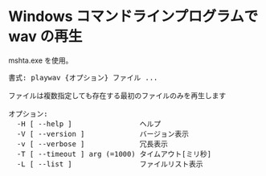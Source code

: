 # Windows コマンドラインプログラムで wav の再生

mshta.exe を使用。

<pre>
書式: playwav {オプション} ファイル ...

ファイルは複数指定しても存在する最初のファイルのみを再生します

オプション:
  -H [ --help ]                ヘルプ
  -V [ --version ]             バージョン表示
  -v [ --verbose ]             冗長表示
  -T [ --timeout ] arg (=1000) タイムアウト[ミリ秒]
  -L [ --list ]                ファイルリスト表示
</pre>
